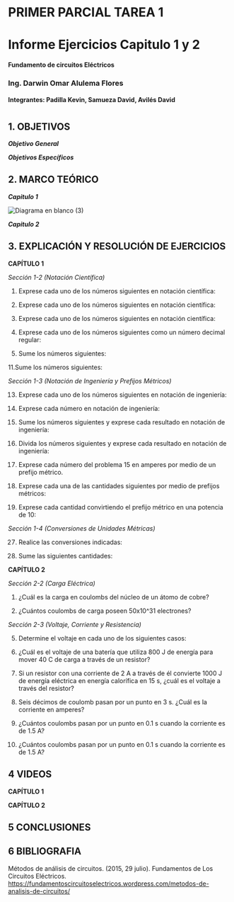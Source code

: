 # PRIMER PARCIAL TAREA 1


##

# Informe Ejercicios Capitulo 1 y 2
#### Fundamento de circuitos Eléctricos 
### Ing. Darwin Omar Alulema Flores

#### Integrantes: Padilla Kevin, Samueza David, Avilés David

#

## 1. OBJETIVOS
***Objetivo General***



 ***Objetivos Específicos***

## 2. MARCO TEÓRICO
***Capitulo 1***

 ![Diagrama en blanco (3)](https://user-images.githubusercontent.com/93794279/140619890-bee33b6a-8136-4b49-a34e-707e47491a6a.png)
 

***Capitulo 2***
## 3. EXPLICACIÓN Y RESOLUCIÓN DE EJERCICIOS
**CAPÍTULO 1**

*Sección 1-2 (Notación Científica)*


 1. Exprese cada uno de los números siguientes en notación científica: 
 
 3. Exprese cada uno de los números siguientes en notación científica:
 
 5. Exprese cada uno de los números siguientes en notación científica:
 
 7. Exprese cada uno de los números siguientes como un número decimal regular:
 
 9. Sume los números siguientes:
 
 11.Sume los números siguientes:
 
 
 
 *Sección 1-3 (Notación de Ingeniería y Prefijos Métricos)*
 
 13. Exprese cada uno de los números siguientes en notación de ingeniería:
 
 15. Exprese cada número en notación de ingeniería:
 
 17. Sume los números siguientes y exprese cada resultado en notación de ingeniería:
 
 19. Divida los números siguientes y exprese cada resultado en notación de ingeniería:
 
 21. Exprese cada número del problema 15 en amperes por medio de un prefijo métrico. 
 
 23. Exprese cada una de las cantidades siguientes por medio de prefijos métricos:
 
 25. Exprese cada cantidad convirtiendo el prefijo métrico en una potencia de 10:

 *Sección 1-4 (Conversiones de Unidades Métricas)*
 
 27. Realice las conversiones indicadas:
 
 29. Sume las siguientes cantidades:

**CAPÍTULO 2**

*Sección 2-2 (Carga Eléctrica)*

1. ¿Cuál es la carga en coulombs del núcleo de un átomo de cobre?

3. ¿Cuántos coulombs de carga poseen 50x10^31 electrones?


*Sección 2-3 (Voltaje, Corriente y Resistencia)*

 5. Determine el voltaje en cada uno de los siguientes casos:

 7. ¿Cuál es el voltaje de una batería que utiliza 800 J de energía para mover 40 C de carga a través de un resistor?

 9. Si un resistor con una corriente de 2 A a través de él convierte 1000 J de energía eléctrica en energía calorífica en 15 s, ¿cuál es el voltaje a través del resistor?

11. Seis décimos de coulomb pasan por un punto en 3 s. ¿Cuál es la corriente en amperes?

13. ¿Cuántos coulombs pasan por un punto en 0.1 s cuando la corriente es de 1.5 A?

15. ¿Cuántos coulombs pasan por un punto en 0.1 s cuando la corriente es de 1.5 A?



## 4 VIDEOS
**CAPÍTULO 1**

**CAPÍTULO 2**

## 5 CONCLUSIONES

## 6 BIBLIOGRAFIA
Métodos de análisis de circuitos. (2015, 29 julio). Fundamentos de Los Circuitos Eléctricos. https://fundamentoscircuitoselectricos.wordpress.com/metodos-de-analisis-de-circuitos/
